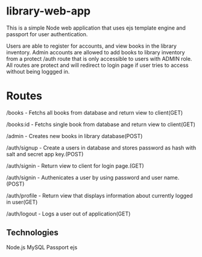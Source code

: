# library-web-app
This is a simple Node web application that uses ejs template engine and passport for user authentication.

Users are able to register for accounts, and view books in the library inventory. Admin accounts are allowed to add books to library inventory from a protect /auth route that is only accessible to users with ADMIN role. All routes are protect and will redirect to login page if user tries to access without being loggged in.

# Routes
/books - Fetchs all books from database and return view to client(GET)

/books:id - Fetchs single book from database and return view to client(GET)

/admin - Creates new books in library database(POST)

/auth/signup - Create a users in database and stores password as hash with salt and secret app key.(POST)

/auth/signin - Return view to client for login page.(GET)

/auth/signin - Authenicates a user by using password and user name.(POST)

/auth/profile - Return view that displays information about currently logged in user(GET) 

/auth/logout - Logs a user out of application(GET)

## Technologies
Node.js
MySQL
Passport
ejs
